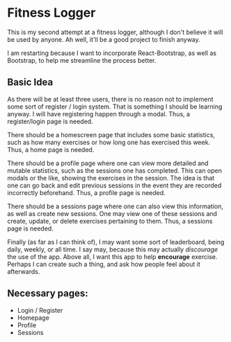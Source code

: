 # Fitness Logger

This is my second attempt at a fitness logger, although I don't believe it will be used by anyone. Ah well, it'll be a good project to finish anyway.

I am restarting because I want to incorporate React-Bootstrap, as well as Bootstrap, to help me streamline the process better.

## Basic Idea

As there will be at least three users, there is no reason not to implement some sort of register / login system. That is something I should be learning anyway. I will have registering happen through a modal. Thus, a register/login page is needed.

There should be a homescreen page that includes some basic statistics, such as how many exercises or how long one has exercised this week. Thus, a home page is needed.

There should be a profile page where one can view more detailed and mutable statistics, such as the sessions one has completed. This can open modals or the like, showing the exercises in the session. The idea is that one can go back and edit previous sessions in the event they are recorded incorrectly beforehand. Thus, a profile page is needed.

There should be a sessions page where one can also view this information, as well as create new sessions. One may view one of these sessions and create, update, or delete exercises pertaining to them. Thus, a sessions page is needed.

Finally (as far as I can think of), I may want some sort of leaderboard, being daily, weekly, or all time. I say may, because this may actually _discourage_ the use of the app. Above all, I want this app to help **encourage** exercise. Perhaps I can create such a thing, and ask how people feel about it afterwards.

## Necessary pages:

- Login / Register
- Homepage
- Profile
- Sessions
